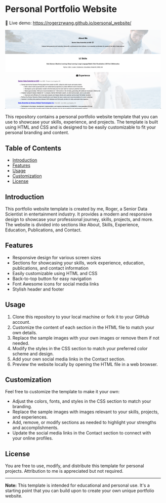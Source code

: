 # Personal Portfolio Website

:rocket: Live demo: https://rogerzrwang.github.io/personal_website/

![Screenshot](demo.png)

This repository contains a personal portfolio website template that you can use to showcase your skills, experience, and projects. The template is built using HTML and CSS and is designed to be easily customizable to fit your personal branding and content.

## Table of Contents

- [Introduction](#introduction)
- [Features](#features)
- [Usage](#usage)
- [Customization](#customization)
- [License](#license)

## Introduction

This portfolio website template is created by me, Roger, a Senior Data Scientist in entertainment industry. It provides a modern and responsive design to showcase your professional journey, skills, projects, and more. The website is divided into sections like About, Skills, Experience, Education, Publications, and Contact.

## Features

- Responsive design for various screen sizes
- Sections for showcasing your skills, work experience, education, publications, and contact information
- Easily customizable using HTML and CSS
- Back-to-top button for easy navigation
- Font Awesome icons for social media links
- Stylish header and footer

## Usage

1. Clone this repository to your local machine or fork it to your GitHub account.
2. Customize the content of each section in the HTML file to match your own details.
3. Replace the sample images with your own images or remove them if not needed.
4. Modify the styles in the CSS section to match your preferred color scheme and design.
5. Add your own social media links in the Contact section.
6. Preview the website locally by opening the HTML file in a web browser.

## Customization

Feel free to customize the template to make it your own:

- Adjust the colors, fonts, and styles in the CSS section to match your branding.
- Replace the sample images with images relevant to your skills, projects, and experiences.
- Add, remove, or modify sections as needed to highlight your strengths and accomplishments.
- Update the social media links in the Contact section to connect with your online profiles.

## License

You are free to use, modify, and distribute this template for personal projects. Attribution to me is appreciated but not required.

---

**Note:** This template is intended for educational and personal use. It's a starting point that you can build upon to create your own unique portfolio website.
